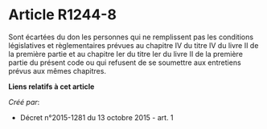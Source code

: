 # Article R1244-8

Sont écartées du don les personnes qui ne remplissent pas les conditions législatives et règlementaires prévues au chapitre
IV du titre IV du livre II de la première partie et au chapitre Ier du titre Ier du livre II de la première partie du présent
code ou qui refusent de se soumettre aux entretiens prévus aux mêmes chapitres.

**Liens relatifs à cet article**

_Créé par_:

  - Décret n°2015-1281 du 13 octobre 2015 - art. 1

